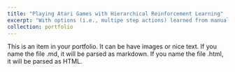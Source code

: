 ```yaml
---
title: "Playing Atari Games with Hierarchical Reinforcement Learning"
excerpt: "With options (i.e., multipe step actions) learned from manual book, hierarchical reinforcement learning achieve human-level learning efficiency and state-of-the-art performance in playing challenge games, e.g., Tennis, Pong, etc. from<br/><img src='/images/500x300.png'>"
collection: portfolio
---
```


This is an item in your portfolio. It can be have images or nice text. If you name the file .md, it will be parsed as markdown. If you name the file .html, it will be parsed as HTML. 
